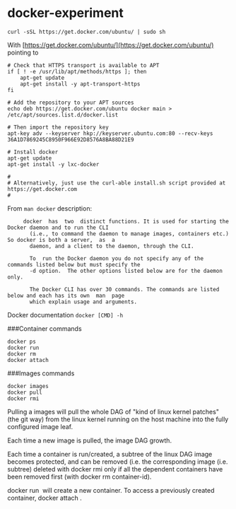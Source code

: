 # docker-experiment


```
curl -sSL https://get.docker.com/ubuntu/ | sudo sh
```

With [https://get.docker.com/ubuntu/](https://get.docker.com/ubuntu/) pointing to


```
# Check that HTTPS transport is available to APT
if [ ! -e /usr/lib/apt/methods/https ]; then
	apt-get update
	apt-get install -y apt-transport-https
fi

# Add the repository to your APT sources
echo deb https://get.docker.com/ubuntu docker main > /etc/apt/sources.list.d/docker.list

# Then import the repository key
apt-key adv --keyserver hkp://keyserver.ubuntu.com:80 --recv-keys 36A1D7869245C8950F966E92D8576A8BA88D21E9

# Install docker
apt-get update
apt-get install -y lxc-docker

#
# Alternatively, just use the curl-able install.sh script provided at https://get.docker.com
#
```
From `man docker` description:

```
     docker  has  two  distinct functions. It is used for starting the Docker daemon and to run the CLI
       (i.e., to command the daemon to manage images, containers etc.) So docker is both a server,  as  a
       daemon, and a client to the daemon, through the CLI.

       To  run the Docker daemon you do not specify any of the commands listed below but must specify the
       -d option.  The other options listed below are for the daemon only.

       The Docker CLI has over 30 commands. The commands are listed below and each has its own  man  page
       which explain usage and arguments.
 ```

Docker documentation `docker [CMD] -h`


###Container commands

```
docker ps
docker run
docker rm
docker attach
```

###Images commands

```
docker images
docker pull
docker rmi
```

Pulling a images will pull the whole DAG of "kind of linux kernel patches" (the git way) from the linux kernel running on the host machine into the fully configured image leaf. 

Each time a new image is pulled, the image DAG growth.

Each time a container is run/created, a subtree of the linux DAG image becomes protected, and can be removed (i.e. the corresponding image (i.e. subtree) deleted with docker rmi <image-name> only if all the dependent containers have been removed first (with docker rm container-id). 

docker run <image> will create a new container. To access a previously created container, docker attach <container-id>.


